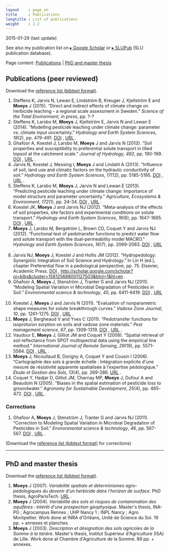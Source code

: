 ```yaml
---
layout    : page_en
title     : Publications
longtitle : List of publications
weight    : 2.2
---
```


<!-- DO NOT EDIT THIS FILE. EDIT Publications.md0 INSTEAD -->

2015-01-29 (last update)

See also my publication list on [&#9656; Google Scholar][jmGoogleScholar] 
or [&#9656; SLUPub][jmSLUPub] (SLU publication database).

Page content: [Publications](#publications) | [PhD and master thesis](#thesis)



Publications (peer reviewed)    <a name="publications"></a>
----------------------------

Download the [reference list (bibtext format)](/assets/bib/MOEYS_J_PUB_PEER.BIB).

1. Steffens K, Jarvis N, Lewan E, Lindström B, Kreuger J, Kjellström E and **Moeys** J (2015). “Direct and indirect effects of climate change on herbicide leaching - a regional scale assessment in Sweden.” _Science of the Total Environment_, *in press*, pp. ?-?
2. Steffens K, Larsbo M, **Moeys** J, Kjellström E, Jarvis N and Lewan E (2014). “Modelling pesticide leaching under climate change: parameter vs.  climate input uncertainty.” _Hydrology and Earth System Sciences_, *18*(2), pp. 479-491. <a href="http://dx.doi.org/10.5194/hess-18-479-2014">DOI</a> , <a href="http://www.hydrol-earth-syst-sci.net/18/479/2014/">URL</a> .
3. Ghafoor A, Koestel J, Larsbo M, **Moeys** J and Jarvis N (2013). “Soil properties and susceptibility to preferential solute transport in tilled topsoil at the catchment scale.” _Journal of Hydrology_, *492*, pp. 190-199. <a href="http://dx.doi.org/10.1016/j.jhydrol.2013.03.046">DOI</a> , <a href="http://www.sciencedirect.com/science/article/pii/S0022169413002709">URL</a> .
4. Jarvis N, Koestel J, Messing I, **Moeys** J and Lindahl A (2013). “Influence of soil, land use and climatic factors on the hydraulic conductivity of soil.” _Hydrology and Earth System Sciences_, *17*(12), pp. 5185-5195. <a href="http://dx.doi.org/10.5194/hess-17-5185-2013">DOI</a> , <a href="http://www.hydrol-earth-syst-sci.net/17/5185/2013/">URL</a> .
5. Steffens K, Larsbo M, **Moeys** J, Jarvis N and Lewan E (2013). “Predicting pesticide leaching under climate change: Importance of model structure and parameter uncertainty.” _Agriculture, Ecosystems \& Environment_, *172*(1), pp. 24-34. <a href="http://dx.doi.org/10.1016/j.agee.2013.03.018">DOI</a> , <a href="http://www.sciencedirect.com/science/article/pii/S0167880913001096">URL</a> .
6. Koestel JK, **Moeys** J and Jarvis NJ (2012). “Meta-analysis of the effects of soil properties, site factors and experimental conditions on solute transport.” _Hydrology and Earth System Sciences_, *16*(6), pp. 1647-1665. <a href="http://dx.doi.org/10.5194/hess-16-1647-2012">DOI</a> , <a href="http://www.hydrol-earth-syst-sci.net/16/1647/2012/">URL</a> .
7. **Moeys** J, Larsbo M, Bergström L, Brown CD, Coquet Y and Jarvis NJ (2012). “Functional test of pedotransfer functions to predict water flow and solute transport with the dual-permeability model MACRO.” _Hydrology and Earth System Sciences_, *16*(7), pp. 2069-2083. <a href="http://dx.doi.org/10.5194/hess-16-2069-2012">DOI</a> , <a href="http://www.hydrol-earth-syst-sci.net/16/2069/2012/">URL</a> .
8. Jarvis NJ, **Moeys** J, Koestel J and Hollis JM (2012). “Hydropedology: Synergistic Integration of Soil Science and Hydrology.” In Lin H (ed.), chapter Preferential flow in a pedological perspective, pp. 75. Elsevier, Academic Press. <a href="http://dx.doi.org/10.1016/B978-0-12-386941-8.00003-4">DOI</a> , http://scholar.google.com/scholar?oi=bibs&cluster=158125688001127503&btnI=1&hl=en .
9. Ghafoor A, **Moeys** J, Stenström J, Tranter G and Jarvis NJ (2011). “Modeling Spatial Variation in Microbial Degradation of Pesticides in Soil.” _Environmental science \& technology_, *45*, pp. 6411-6419. <a href="http://dx.doi.org/10.1021/es2012353">DOI</a> , <a href="http://pubs.acs.org/doi/abs/10.1021/es2012353">URL</a> .
10. Koestel J, **Moeys** J and Jarvis N (2011). “Evaluation of nonparametric shape measures for solute breakthrough curves.” _Vadose Zone Journal_, *10*, pp. 1261-1275. <a href="http://dx.doi.org/10.2136/vzj2011.0010">DOI</a> , <a href="https://dl.sciencesocieties.org/publications/vzj/abstracts/10/4/1261">URL</a> .
11. **Moeys** J, Bergheaud V and Yves C (2011). “Pedotransfer functions for isoproturon sorption on soils and vadose zone materials.” _Pest management science_, *67*, pp. 1309-1319. <a href="http://dx.doi.org/10.1002/ps.2187">DOI</a> , <a href="http://onlinelibrary.wiley.com/doi/10.1002/ps.2187/full">URL</a> .
12. Vaudour E, **Moeys** J, Gilliot JM and Coquet Y (2008). “Spatial retrieval of soil reflectance from SPOT multispectral data using the empirical line method.” _International Journal of Remote Sensing_, *29*(19), pp. 5571-5584. <a href="http://dx.doi.org/10.1080/01431160802060920">DOI</a> , <a href="http://www.tandfonline.com/doi/abs/10.1080/01431160802060920">URL</a> .
13. **Moeys** J, Nicoullaud B, Dorigny A, Coquet Y and Cousin I (2006). “Cartographie des sols à grande échelle : Intégration explicite d'une mesure de résistivité apparente spatialisée à l'expertise pédologique.” _Étude et Gestion des Sols_, *13*(4), pp. 269-286. <a href="http://www.afes.fr/afes/egs/EGS_13_4_moeys.pdf">URL</a> .
14. Coquet Y, Hadjar D, Gilliot JM, Charnay MP, **Moeys** J, Dufour A and Beaudoin N (2005). “Biases in the spatial estimation of pesticide loss to groundwater.” _Agronomy for Sustainable Development_, *25*(4), pp. 465-472. <a href="http://dx.doi.org/10.1051/agro:2005046">DOI</a> , <a href="http://www.agronomy-journal.org/articles/agro/abs/2005/04/a4112/a4112.html">URL</a> .

### Corrections

1. Ghafoor A, **Moeys** J, Stenström J, Tranter G and Jarvis NJ (2011). “Correction to Modeling Spatial Variation in Microbial Degradation of Pesticides in Soil.” _Environmental science \& technology_, *46*, pp. 567-567. <a href="http://dx.doi.org/10.1021/es203986f">DOI</a> , <a href="http://pubs.acs.org/doi/pdf/10.1021/es203986f">URL</a> .

(Download the [reference list (bibtext 
format)](/assets/bib/MOEYS_J_PUB_CORRECTIONS.BIB) for corrections)



- - - - - - - - - - - - - - - - - - - - - - - - - - - - - - - - -
PhD and master thesis    <a name="thesis"></a>
---------------------

Download the [reference list (bibtext format)](/assets/bib/MOEYS_J_PUB_THESIS.BIB).

1. **Moeys** J (2007). _Variabilité spatiale et déterminismes agro-pédologiques du devenir d’un herbicide dans l’horizon de surface_. PhD thesis, AgroParisTech. <a href="http://pastel.archives-ouvertes.fr/pastel-00004448/">URL</a> .
2. **Moeys** J (2004). _Variabilité des sols et risques de contamination des aquifères : intérêt d'une prospection géophysique_. Master's thesis, INA-PG ; Agrocampus Rennes ; UHP Nancy 1 ; INPL Nancy ; Agro Montpellier. Work done at INRA d'Orléans, Unité de Science du Sol. 19 pp. + annexes et planches.
3. **Moeys** J (2003). _Description et désignation des sols agricoles de la Somme à la tarière_. Master's thesis, Institut Supérieur d'Agriculture (ISA) de Lille. Work done at Chambre d'Agriculture de la Somme. 89 pp. + annexes.



<!-- List of links -->
[jmSLUPub]:         http://slubar.slub.se/pweb/mailsh/form?mail=Julien.Moeys%40slu.se&lang=eng&show=yes&sortorder=publication_year# "Julien Moeys (on SLUPub)"
[jmGoogleScholar]:  http://scholar.google.se/citations?user=cRNn-IMAAAAJ&hl=en&oi=ao "Julien MOEYS Google Scholar profile"

